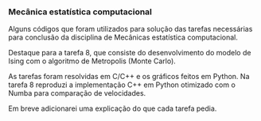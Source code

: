 ### Mecânica estatística computacional

Alguns códigos que foram utilizados para solução das tarefas necessárias para conclusão
da disciplina de Mecânicas estatística computacional.

Destaque para a tarefa 8, que consiste do desenvolvimento do modelo de Ising com o algoritmo
de Metropolis (Monte Carlo).

As tarefas foram resolvidas em C/C++ e os gráficos feitos em Python. Na tarefa 8 reproduzi a 
implementação C++ em Python otimizado com o Numba para comparação de velocidades.

Em breve adicionarei uma explicação do que cada tarefa pedia.
